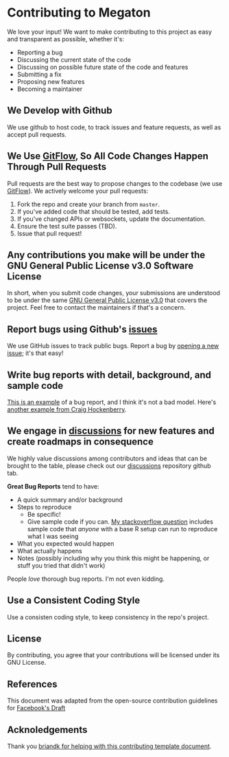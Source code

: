 # Contributing to Megaton
We love your input! We want to make contributing to this project as easy and transparent as possible, whether it's:

- Reporting a bug
- Discussing the current state of the code
- Discussing on possible future state of the code and features
- Submitting a fix
- Proposing new features
- Becoming a maintainer

## We Develop with Github
We use github to host code, to track issues and feature requests, as well as accept pull requests.

## We Use [GitFlow](https://datasift.github.io/gitflow/IntroducingGitFlow.html), So All Code Changes Happen Through Pull Requests
Pull requests are the best way to propose changes to the codebase (we use [GitFlow](https://datasift.github.io/gitflow/IntroducingGitFlow.html)). We actively welcome your pull requests:

1. Fork the repo and create your branch from `master`.
2. If you've added code that should be tested, add tests.
3. If you've changed APIs or websockets, update the documentation.
4. Ensure the test suite passes (TBD).
5. Issue that pull request!

## Any contributions you make will be under the GNU General Public License v3.0 Software License
In short, when you submit code changes, your submissions are understood to be under the same [GNU General Public License v3.0](https://www.gnu.org/licenses/gpl-3.0.en.html) that covers the project. Feel free to contact the maintainers if that's a concern.

## Report bugs using Github's [issues](https://github.com/BraintoByte/Megaton/issues)
We use GitHub issues to track public bugs. Report a bug by [opening a new issue](); it's that easy!

## Write bug reports with detail, background, and sample code
[This is an example](http://stackoverflow.com/q/12488905/180626) of a bug report, and I think it's not a bad model. Here's [another example from Craig Hockenberry](http://www.openradar.me/11905408).

## We engage in [discussions](https://github.com/BraintoByte/Megaton/discussions) for new features and create roadmaps in consequence
We highly value discussions among contributors and ideas that can be brought to the table, please check out our [discussions](https://github.com/BraintoByte/Megaton/discussions) repository github tab.

**Great Bug Reports** tend to have:

- A quick summary and/or background
- Steps to reproduce
  - Be specific!
  - Give sample code if you can. [My stackoverflow question](http://stackoverflow.com/q/12488905/180626) includes sample code that *anyone* with a base R setup can run to reproduce what I was seeing
- What you expected would happen
- What actually happens
- Notes (possibly including why you think this might be happening, or stuff you tried that didn't work)

People *love* thorough bug reports. I'm not even kidding.

## Use a Consistent Coding Style
Use a consisten coding style, to keep consistency in the repo's project.

## License
By contributing, you agree that your contributions will be licensed under its GNU License.

## References
This document was adapted from the open-source contribution guidelines for [Facebook's Draft](https://github.com/facebook/draft-js/blob/a9316a723f9e918afde44dea68b5f9f39b7d9b00/CONTRIBUTING.md)

## Acknoledgements
Thank you [briandk for helping with this contributing template document](https://gist.github.com/briandk/3d2e8b3ec8daf5a27a62).
